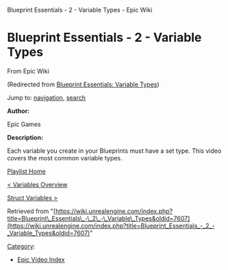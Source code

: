 Blueprint Essentials - 2 - Variable Types - Epic Wiki              

Blueprint Essentials - 2 - Variable Types
=========================================

From Epic Wiki

(Redirected from [Blueprint Essentials: Variable Types](/index.php?title=Blueprint_Essentials:_Variable_Types&redirect=no "Blueprint Essentials: Variable Types"))

Jump to: [navigation](#mw-navigation), [search](#p-search)

  

**Author:**

Epic Games

**Description:**

Each variable you create in your Blueprints must have a set type. This video covers the most common variable types.

  

[Playlist Home](/Category:Epic_Video_Playlists "Category:Epic Video Playlists")

[< Variables Overview](/Blueprint_Essentials_-_1_-_Variables_Overview "Blueprint Essentials - 1 - Variables Overview")

[Struct Variables >](/Blueprint_Essentials_-_3_-_Struct_Variables "Blueprint Essentials - 3 - Struct Variables")

Retrieved from "[https://wiki.unrealengine.com/index.php?title=Blueprint\_Essentials\_-\_2\_-\_Variable\_Types&oldid=7607](https://wiki.unrealengine.com/index.php?title=Blueprint_Essentials_-_2_-_Variable_Types&oldid=7607)"

[Category](/Special:Categories "Special:Categories"):

*   [Epic Video Index](/index.php?title=Category:Epic_Video_Index&action=edit&redlink=1 "Category:Epic Video Index (page does not exist)")